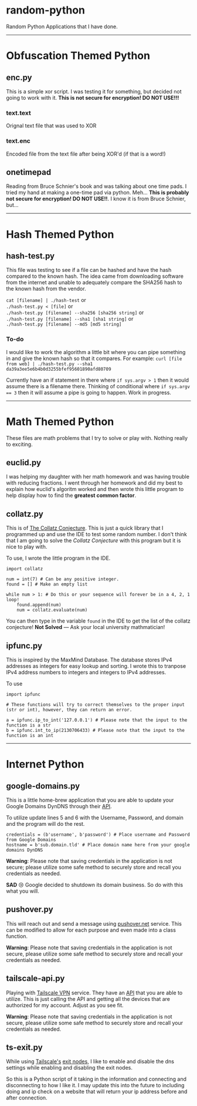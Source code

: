 # random-python

Random Python Applications that I have done.

---

# Obfuscation Themed Python

## enc.py

This is a simple xor script.  I was testing it for something, but decided not going to work with it.
**This is not secure for encryption!  DO NOT USE!!!**

### text.text
Orignal text file that was used to XOR

### text.enc
Encoded file from the text file after being XOR'd (if that is a word!)

## onetimepad

Reading from Bruce Schnier's book and was talking about one time pads.  I tried my hand at making a one-time pad via python.  Meh...
**This is probably not secure for encryption! DO NOT USE!!**. I know it is from Bruce Schnier, but...

---

# Hash Themed Python
## hash-test.py
This file was testing to see if a file can be hashed and have the hash compared to the known hash.  The idea came from downloading software from the internet and unable to adequately compare the SHA256 hash to the known hash from the vendor.

`cat [filename] | ./hash-test` or  
`./hash-test.py < [file]` or  
`./hash-test.py [filename] --sha256 [sha256 string]` or  
`./hash-test.py [filename] --sha1 [sha1 string]` or   
`./hash-test.py [filename] --md5 [md5 string]`

### To-do
I would like to work the algorithm a little bit where you can pipe something in and give the known hash so that it compares.  For example:
`curl [file from web] | ./hash-test.py --sha1 da39a3ee5e6b4b0d3255bfef95601890afd80709`

Currently have an if statement in there where `if sys.argv > 1` then it would assume there is a filename there.  Thinking of conditional where `if sys.argv == 3` then it will assume a pipe is going to happen.  Work in progress.

---

# Math Themed Python

These files are math problems that I try to solve or play with.  Nothing really to exciting.

## euclid.py

I was helping my daughter with her math homework and was having trouble with reducing fractions.  I went through her homework and did my best to explain how euclid's algoritm worked and then wrote this little program to help display how to find the **greatest common factor**.

## collatz.py

This is of [The Collatz Conjecture](https://en.wikipedia.org/wiki/Collatz_conjecture).  This is just a quick library that I programmed up and use the IDE to test some random number.  I don't think that I am going to solve the *Collatz Conjecture* with this program but it is nice to play with.

To use, I wrote the little program in the IDE.

```python3
import collatz

num = int(7) # Can be any positive integer.
found = [] # Make an empty list

while num > 1: # Do this or your sequence will forever be in a 4, 2, 1 loop!
    found.append(num)
    num = collatz.evaluate(num)
```

You can then type in the variable `found` in the IDE to get the list of the collatz conjecture!  **Not Solved** — Ask your local university mathmatician!

## ipfunc.py

This is inspired by the MaxMind Database.  The database stores IPv4 addresses as integers for easy lookup and sorting.  I wrote this to tranpose IPv4 address numbers to integers and integers to IPv4 addresses.

To use
```python3
import ipfunc

# These functions will try to correct themselves to the proper input (str or int), however, they can return an error.

a = ipfunc.ip_to_int('127.0.0.1') # Please note that the input to the function is a str
b = ipfunc.int_to_ip(2130706433) # Please note that the input to the function is an int
```

---

# Internet Python

## google-domains.py

This is a little home-brew application that you are able to update your Google Domains DynDNS through their [API](https://support.google.com/domains/answer/6147083?hl=en#zippy=%2Cuse-the-api-to-update-your-dynamic-dns-record).

To utilize update lines 5 and 6 with the Username, Password, and domain and the program will do the rest.

```python3
credentials = (b'username', b'password') # Place username and Password from Google Domains
hostname = b'sub.domain.tld' # Place domain name here from your google domains DynDNS
```

**Warning**: Please note that saving credentials in the application is not secure; please utilize some safe method to securely store and recall you credentials as needed.

**SAD** 😢 Google decided to shutdown its domain business.  So do with this what you will.

## pushover.py

This will reach out and send a message using [pushover.net](https://www.pushover.net) service.  This can be modified to allow for each purpose and even made into a class function.

**Warning**: Please note that saving credentials in the application is not secure, please utilize some safe method to securely store and recall your credentials as needed.

## tailscale-api.py

Playing with [Tailscale VPN](https://tailscale.com/) service.  They have an [API](https://github.com/tailscale/tailscale/blob/main/api.md) that you are able to utilize.  This is just calling the API and getting all the devices that are authorized for my account.  Adjust as you see fit.

**Warning**: Please note that saving credentials in the application is not secure, please utilize some safe method to securely store and recall your credentials as needed.

## ts-exit.py

While using [Tailscale's](https://tailscale.com) [exit nodes](https://tailscale.com/kb/1103/exit-nodes), I like to enable and disable the dns settings while enabling and disabling the exit nodes.

So this is a Python script of it taking in the information and connecting and disconnecting to how I like it.  I may update this into the future to including doing and ip check on a website that will return your ip address before and after connection.
